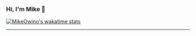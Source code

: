 ### Hi, I'm Mike 👋

[![MikeOwino's wakatime stats](https://github-readme-stats.vercel.app/api/wakatime?username=MikeOwino)](https://github.com/MikeOwino/my-stats)

---


